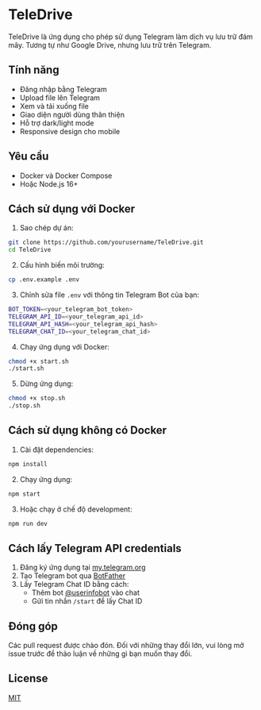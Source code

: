 # TeleDrive

TeleDrive là ứng dụng cho phép sử dụng Telegram làm dịch vụ lưu trữ đám mây. Tương tự như Google Drive, nhưng lưu trữ trên Telegram.

## Tính năng

- Đăng nhập bằng Telegram
- Upload file lên Telegram
- Xem và tải xuống file
- Giao diện người dùng thân thiện
- Hỗ trợ dark/light mode
- Responsive design cho mobile

## Yêu cầu

- Docker và Docker Compose
- Hoặc Node.js 16+

## Cách sử dụng với Docker

1. Sao chép dự án:
```bash
git clone https://github.com/yourusername/TeleDrive.git
cd TeleDrive
```

2. Cấu hình biến môi trường:
```bash
cp .env.example .env
```

3. Chỉnh sửa file `.env` với thông tin Telegram Bot của bạn:
```bash
BOT_TOKEN=<your_telegram_bot_token>
TELEGRAM_API_ID=<your_telegram_api_id>
TELEGRAM_API_HASH=<your_telegram_api_hash>
TELEGRAM_CHAT_ID=<your_telegram_chat_id>
```

4. Chạy ứng dụng với Docker:
```bash
chmod +x start.sh
./start.sh
```

5. Dừng ứng dụng:
```bash
chmod +x stop.sh
./stop.sh
```

## Cách sử dụng không có Docker

1. Cài đặt dependencies:
```bash
npm install
```

2. Chạy ứng dụng:
```bash
npm start
```

3. Hoặc chạy ở chế độ development:
```bash
npm run dev
```

## Cách lấy Telegram API credentials

1. Đăng ký ứng dụng tại [my.telegram.org](https://my.telegram.org/)
2. Tạo Telegram bot qua [BotFather](https://t.me/botfather)
3. Lấy Telegram Chat ID bằng cách:
   - Thêm bot [@userinfobot](https://t.me/userinfobot) vào chat
   - Gửi tin nhắn `/start` để lấy Chat ID

## Đóng góp

Các pull request được chào đón. Đối với những thay đổi lớn, vui lòng mở issue trước để thảo luận về những gì bạn muốn thay đổi.

## License

[MIT](https://choosealicense.com/licenses/mit/)